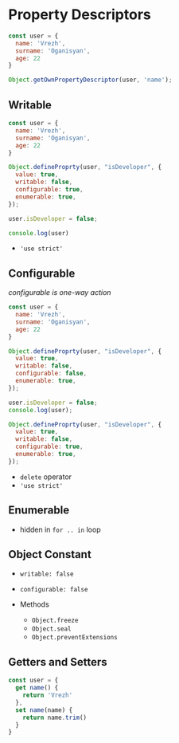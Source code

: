# Property Descriptors

```javascript
const user = {
  name: 'Vrezh',
  surname: 'Oganisyan',
  age: 22
}

Object.getOwnPropertyDescriptor(user, 'name');
```

## Writable

```javascript
const user = {
  name: 'Vrezh',
  surname: 'Oganisyan',
  age: 22
}

Object.defineProprty(user, "isDeveloper", {
  value: true,
  writable: false,
  configurable: true,
  enumerable: true,
});

user.isDeveloper = false;

console.log(user)
```

- `'use strict'`


## Configurable

_configurable is one-way action_

```javascript
const user = {
  name: 'Vrezh',
  surname: 'Oganisyan',
  age: 22
}

Object.defineProprty(user, "isDeveloper", {
  value: true,
  writable: false,
  configurable: false,
  enumerable: true,
});

user.isDeveloper = false;
console.log(user);

Object.defineProprty(user, "isDeveloper", {
  value: true,
  writable: false,
  configurable: true,
  enumerable: true,
});
```

- `delete` operator
- `'use strict'`


## Enumerable

  - hidden in `for .. in` loop

## Object Constant

- `writable: false`
- `configurable: false`

- Methods
  - `Object.freeze`
  - `Object.seal`
  - `Object.preventExtensions`

## Getters and Setters

```javascript
const user = {
  get name() {
    return 'Vrezh'
  },
  set name(name) {
    return name.trim()
  }
}
```
